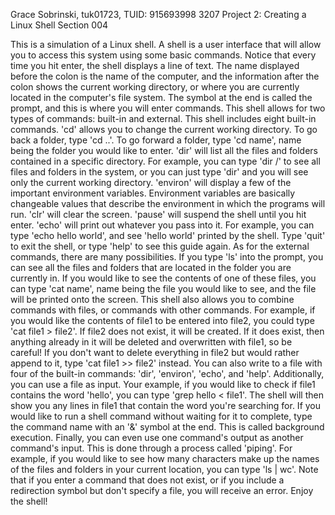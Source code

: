 Grace Sobrinski, tuk01723, TUID: 915693998
3207 Project 2: Creating a Linux Shell
Section 004

This is a simulation of a Linux shell.  A shell is a user interface that will
allow you to access this system using some basic commands.  Notice that every
time you hit enter, the shell displays a line of text. The name displayed 
before the colon is the name of the computer, and the information after the
colon shows the current working directory, or where you are currently 
located in the computer's file system. The symbol at the end is called the 
prompt, and this is where you will enter commands. This shell allows
for two types of commands: built-in and external. This shell includes eight
built-in commands.  'cd' allows you to change the current working directory.
To go back a folder, type 'cd ..'. To go forward a folder, type 'cd name', name
being the folder you would like to enter. 'dir' will list all the files and
folders contained in a specific directory.  For example, you can type 'dir /'
to see all files and folders in the system, or you can just type 'dir' and 
you will see only the current working directory.  'environ' will display 
a few of the important environment variables. Environment variables are 
basically changeable values that describe the environment in which the programs
will run. 'clr' will clear the screen. 'pause' will suspend the shell until
you hit enter. 'echo' will print out whatever you pass into it. For example,
you can type 'echo hello world', and see 'hello world' printed by the shell.
Type 'quit' to exit the shell, or type 'help' to see this guide again.  As for
the external commands, there are many possibilities. If you type 'ls' into the
prompt, you can see all the files and folders that are located in the folder
you are currently in.  If you would like to see the contents of one of these
files, you can type 'cat name', name being the file you would like to see, and
the file will be printed onto the screen.  This shell also allows you to 
combine commands with files, or commands with other commands.  For example, if
you would like the contents of file1 to be entered into file2, you could type
'cat file1 > file2'.  If file2 does not exist, it will be created.  If it does
exist, then anything already in it will be deleted and overwritten with file1, 
so be careful! If you don't want to delete everything in file2  but would 
rather append to it, type 'cat file1 >> file2' instead. You can also write to a
file with four of the built-in commands: 'dir', 'environ', 'echo', and
'help'.  Additionally, you can use a file as input.  Your example, if you would
like to check if file1 contains the word 'hello', you can type
'grep hello < file1'.  The shell will then show you any lines in file1 that
contain the word you're searching for. If you would like to run a shell command
without waiting for it to complete, type the command name with an '&' symbol 
at the end.  This is called background execution.  Finally, you can even use
one command's output as another command's input. This is done through a process
called 'piping'. For example, if you would like to see how many characters
make up the names of the files and folders in your current location, you can
type 'ls | wc'.  Note that if you enter a command that does not exist, or if
you include a redirection symbol but don't specify a file, you will receive an
error.  Enjoy the shell!

